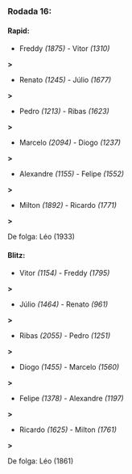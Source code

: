 ### Rodada 16:

#### Rapid:

* Freddy *(1875)*     -     Vitor *(1310)*

 **>** 
* Renato *(1245)*     -     Júlio *(1677)*

 **>** 
* Pedro *(1213)*     -     Ribas *(1623)*

 **>** 
* Marcelo *(2094)*     -     Diogo *(1237)*

 **>** 
* Alexandre *(1155)*     -     Felipe *(1552)*

 **>** 
* Milton *(1892)*     -     Ricardo *(1771)*

 **>** 

De folga: Léo (1933)

#### Blitz:

* Vitor *(1154)*     -     Freddy *(1795)*

 **>** 
* Júlio *(1464)*     -     Renato *(961)*

 **>** 
* Ribas *(2055)*     -     Pedro *(1251)*

 **>** 
* Diogo *(1455)*     -     Marcelo *(1560)*

 **>** 
* Felipe *(1378)*     -     Alexandre *(1197)*

 **>** 
* Ricardo *(1625)*     -     Milton *(1761)*

 **>** 

De folga: Léo (1861)

